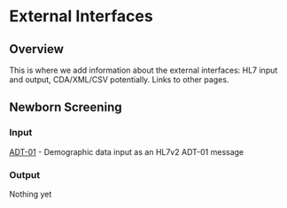 # External Interfaces

## Overview

This is where we add information about the external interfaces: HL7 input and output, CDA/XML/CSV potentially.  Links to other pages.

## Newborn Screening

### Input

[ADT-01](StructureDefinition-adt-01-logical-model.html) - Demographic data input as an HL7v2 ADT-01 message

### Output

Nothing yet
